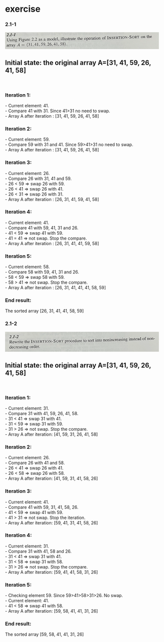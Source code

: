 # exercise
### 2.1-1
<img src="./img/2.1.1.png"/>
<h2>Initial state: the original array A=[31, 41, 59, 26, 41, 58]</h2> </br>

<h3>Iteration 1:</h3>
- Current element: 41. </br>
- Compare 41 with 31. Since 41>31 no need to swap.</br>
- Array A after iteration : [31, 41, 59, 26, 41, 58]
<h3>Iteration 2:</h3>
- Current element: 59. </br>
- Compare 59 with 31 and 41. Since 59>41>31 no need to swap.</br>
- Array A after iteration : [31, 41, 59, 26, 41, 58]
<h3>Iteration 3:</h3>
- Current element: 26. </br>
- Compare 26 with 31, 41 and 59. </br>
- 26 < 59 => swap 26 with 59. </br>
- 26 < 41 => swap 26 with 41. </br>
- 26 < 31 => swap 26 with 31. </br>
- Array A after iteration : [26, 31, 41, 59, 41, 58]
<h3>Iteration 4: </h3>
- Current element: 41. </br>
- Compare 41 with 59, 41, 31 and 26. </br>
- 41 < 59 => swap 41 with 59. </br>
- 41 = 41 => not swap. Stop the compare. </br>
- Array A after iteration : [26, 31, 41, 41, 59, 58]
<h3>Iteration 5: </h3>
- Current element: 58. </br>
- Compare 58 with 59, 41, 31 and 26. </br>
- 58 < 59 => swap 58 with 59. </br>
- 58 > 41 => not swap. Stop the compare. </br>
- Array A after iteration : [26, 31, 41, 41, 41, 58, 59] </br>
<h3>End result: </h3> The sorted array [26, 31, 41, 41, 58, 59]</br>

### 2.1-2
<img src="./img/2.1.2.png"/>
<h2>Initial state: the original array A=[31, 41, 59, 26, 41, 58]</h2> </br>

<h3>Iteration 1:</h3>
- Current element: 31. </br>
- Compare 31 with 41, 59, 26, 41, 58. </br>
- 31 < 41 => swap 31 with 41. </br>
- 31 < 59 => swap 31 with 59. </br>
- 31 > 26 => not swap. Stop the compare. </br>
- Array A after iteration: [41, 59, 31, 26, 41, 58]
<h3>Iteration 2:</h3>
- Current element: 26. </br>
- Compare 26 with 41 and 58. </br>
- 26 < 41<//br> => swap 26 with 41. </br>
- 26 < 58<//br> => swap 26 with 58. </br>
- Array A after iteration: [41, 59, 31, 41, 58, 26] 
<h3>Iteration 3:</h3>
- Current element: 41. </br>
- Compare 41 with 59, 31, 41, 58, 26. </br>
- 41 < 59<//br> => swap 41 with 59. </br>
- 41 > 31 => not swap. Stop the iteration. </br>
- Array A after iteration: [59, 41, 31, 41, 58, 26]
<h3>Iteration 4:</h3>
- Current element: 31. </br>
- Compare 31 with 41, 58 and 26. </br>
- 31 < 41 <//br> => swap 31 with 41. </br>
- 31 < 58 <//br> => swap 31 with 58. </br>
- 31 > 26 => not swap. Stop the compare. </br>
- Array A after iteration: [59, 41, 41, 58, 31, 26]
<h3>Iteration 5:</h3>
- Checking element 59. Since 59>41>58>31>26. No swap. </br>
- Current element: 41. </br>
- 41 < 58 <//br> => swap 41 with 58. </br>
- Array A after iteration: [59, 58, 41, 41, 31, 26]
<h3>End result: </h3> The sorted array [59, 58, 41, 41, 31, 26]